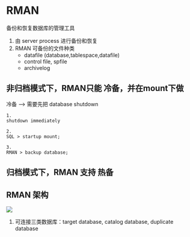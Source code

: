 # RMAN <Recovery Manager>
备份和恢复数据库的管理工具

1. 由 server process 进行备份和恢复
2. RMAN 可备份的文件种类
    * datafile (database,tablespace,datafile)
    * control file, spfile
    * archivelog

## 非归档模式下，RMAN只能 冷备，并在mount下做
冷备 --> 需要先把 database shutdown 
```
1. 
shutdown immediately

2.
SQL > startup mount;

3.
RMAN > backup database;
```

## 归档模式下，RMAN 支持 热备

## RMAN 架构
![](http://ww1.sinaimg.cn/large/006tNc79gy1g3dmg8jhcbj30io0d2q43.jpg)
1. 可连接三类数据库：target database, catalog database, duplicate database